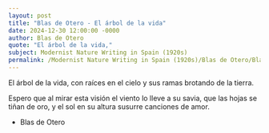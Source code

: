 ```yaml
---
layout: post
title: "Blas de Otero - El árbol de la vida"
date: 2024-12-30 12:00:00 -0000
author: Blas de Otero
quote: "El árbol de la vida,"
subject: Modernist Nature Writing in Spain (1920s)
permalink: /Modernist Nature Writing in Spain (1920s)/Blas de Otero/Blas de Otero - El árbol de la vida
---
```


El árbol de la vida,
 con raíces en el cielo
 y sus ramas brotando
 de la tierra.

 Espero que al mirar
 esta visión
 el viento lo lleve
 a su savia,
 que las hojas
 se tiñan de oro,
 y el sol en su altura
 susurre
 canciones de amor.

- Blas de Otero
